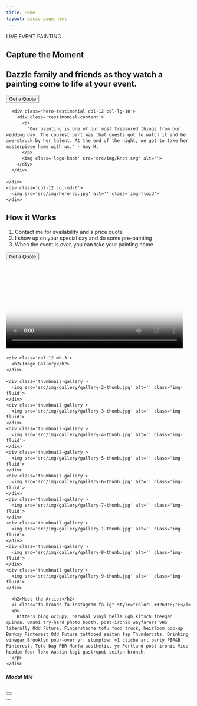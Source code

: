 ```yaml
---
title: Home
layout: basic-page.html
---
```


<!-- HERO -->
<section class='container'>
  <row id='hero' class='row'>
    <div class='col-12 col-md-6'>
      <p class='superheader' style=''>LIVE EVENT PAINTING</p>
      <h1>Capture the Moment</h1>
      <h2>
        Dazzle family and friends as they watch a painting come to life at your event.
      </h2>
      <button type="button" class="btn btn-lg btn-primary py-2 my-4" data-bs-toggle="modal" data-bs-target="#contact-form">
          Get a Quote
      </button>

      <div class='hero-testimonial col-12 col-lg-10'>
        <div class='testimonial-content'>
          <p>
            "Our painting is one of our most treasured things from our wedding day. The coolest part was that guests got to watch it and be awe-struck by her talent. At the end of the night, we got to take her masterpiece home with us." - Amy H.
          </p>
          <img class='logo-knot' src='src/img/knot.svg' alt=''>
        </div>
      </div>

    </div>
    <div class='col-12 col-md-6'>
      <img src='src/img/hero-sq.jpg' alt='' class='img-fluid'>
    </div>
  </row>
</section>

<section class='container'>
  <!-- HOW IT WORKS -->
  <row class='row my-5'>
    <div class='col-12 col-lg-6'>
      <h2>How it Works</h2>
      <ol>
        <li>Contact me for availability and a price quote
        <li>I show up on your special day and do some pre-painting
        <li>When the event is over, you can take your painting home
      </ol>
      <button type="button" class="btn btn-lgg btn-secondary py-2" data-bs-toggle="modal" data-bs-target="#contact-form">
        Get a Quote
      </button>
    </div>
    <div class='col-12 col-lg-6'>
      <div>
         <video class='intro-vid' width='95%' height='auto' poster='src/video/thumbnail.jpg' controls>
            <source src='src/video/adelle-event-painting.mp4' type='video/mp4'>
          Your browser does not support the video tag.
          </video>
      </div>
    </div>
  </row>
</section>

<!-- IMAGE GALLERY -->
<section class='container'>

  <row class='row my-5'>

    <div class='col-12 mb-3'>
      <h2>Image Gallery</h2>
    </div>

    <div class='thumbnail-gallery'>
      <img src='src/img/gallery/gallery-2-thumb.jpg' alt='' class='img-fluid'>
    </div>
    <div class='thumbnail-gallery'>
      <img src='src/img/gallery/gallery-3-thumb.jpg' alt='' class='img-fluid'>
    </div>
    <div class='thumbnail-gallery'>
      <img src='src/img/gallery/gallery-4-thumb.jpg' alt='' class='img-fluid'>
    </div>
    <div class='thumbnail-gallery'>
      <img src='src/img/gallery/gallery-5-thumb.jpg' alt='' class='img-fluid'>
    </div>
    <div class='thumbnail-gallery'>
      <img src='src/img/gallery/gallery-6-thumb.jpg' alt='' class='img-fluid'>
    </div>
    <div class='thumbnail-gallery'>
      <img src='src/img/gallery/gallery-7-thumb.jpg' alt='' class='img-fluid'>
    </div>
    <div class='thumbnail-gallery'>
      <img src='src/img/gallery/gallery-1-thumb.jpg' alt='' class='img-fluid'>
    </div>
    <div class='thumbnail-gallery'>
      <img src='src/img/gallery/gallery-8-thumb.jpg' alt='' class='img-fluid'>
    </div>
    <div class='thumbnail-gallery'>
      <img src='src/img/gallery/gallery-9-thumb.jpg' alt='' class='img-fluid'>
    </div>
  </row>
</section>


<!-- MEET THE ARTIST -->
<section class='container'>
  <row class='row'>
    <div class='col-12'>

      <h2>Meet the Artist</h2>
      <i class="fa-brands fa-instagram fa-lg" style="color: #3269c8;"></i>
      <p>
        Bitters blog occupy, narwhal vinyl hella ugh kitsch freegan quinoa. Umami try-hard photo booth, post-ironic wayfarers VHS literally Odd Future. Fingerstache tofu food truck, heirloom pop-up Banksy Pinterest Odd Future tattooed seitan fap Thundercats. Drinking vinegar Brooklyn pour-over yr, stumptown +1 cliche art party PBR&B Pinterest. Tote bag PBR Marfa aesthetic, yr Portland post-ironic Vice hoodie four loko Austin kogi gastropub seitan brunch.
      </p>
    </div>
  </row>
</section>


<!-- Modal -->
<div class="modal fade" id="contact-form" tabindex="-1" aria-labelledby="contact-formLabel" aria-hidden="true">
  <div class="modal-dialog modal-xl">
    <div class="modal-content">
      <div class="modal-header">
        <h5 class="modal-title" id="contact-formLabel">Modal title</h5>
        <button type="button" class="btn-close" data-bs-dismiss="modal" aria-label="Close"></button>
      </div>
      <div class="modal-body">
        ...
      </div>
    </div>
  </div>
</div>
